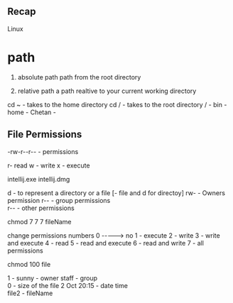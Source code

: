 ## Recap 

Linux 



# path 
1. absolute path 
path from the root directory 

2. relative path 
a path realtive to your current working directory
  

cd ~ - takes to the home directory 
cd / - takes to the root directory
   /
    -  bin 
    - home 
      - Chetan
      - 


## File Permissions 

-rw-r--r--                      -      permissions 

r- read 
w - write 
x - execute

intellij.exe
intellij.dmg

d          - to represent a directory or a file [- file   and d for directoy]
rw-       - Owners permission 
r--       - group permissions  
r--       - other permissions

chmod 7 7 7 fileName

change permissions numbers 
0 -----> no 
1 - execute 
2 - write 
3 - write and execute 
4 - read 
5 - read and execute 
6 - read and write
7 - all permissions

chmod 100 file


















1                                   - 
sunny                               - owner 
staff                               - group       
0                                   - size of the file 
2 Oct 20:15                         - date time    
file2                               - fileName












   